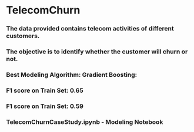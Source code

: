 # TelecomChurn
 
### The data provided contains telecom activities of different customers.
### The objective is to identify whether the customer will churn or not.

### Best Modeling Algorithm: Gradient Boosting:
### F1 score on Train Set: 0.65
### F1 score on Train Set: 0.59

### TelecomChurnCaseStudy.ipynb - Modeling Notebook
